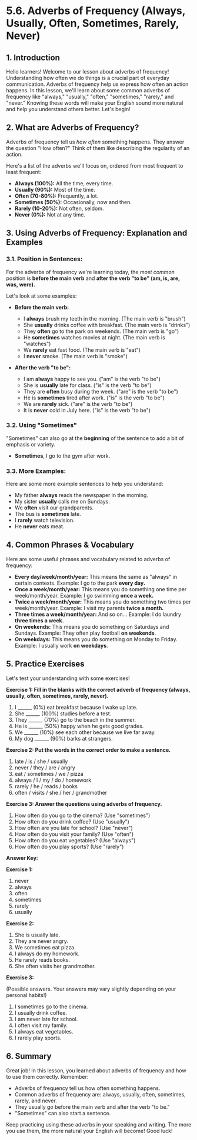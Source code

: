 # 5.6. Adverbs of Frequency (Always, Usually, Often, Sometimes, Rarely, Never)

## 1. Introduction

Hello learners! Welcome to our lesson about adverbs of frequency! Understanding how often we do things is a crucial part of everyday communication. Adverbs of frequency help us express how often an action happens. In this lesson, we'll learn about some common adverbs of frequency like "always," "usually," "often," "sometimes," "rarely," and "never." Knowing these words will make your English sound more natural and help you understand others better. Let's begin!

## 2. What are Adverbs of Frequency?

Adverbs of frequency tell us *how often* something happens. They answer the question "How often?" Think of them like describing the regularity of an action.

Here's a list of the adverbs we'll focus on, ordered from most frequent to least frequent:

*   **Always (100%):** All the time, every time.
*   **Usually (90%):** Most of the time.
*   **Often (70-80%):** Frequently, a lot.
*   **Sometimes (50%):** Occasionally, now and then.
*   **Rarely (10-20%):** Not often, seldom.
*   **Never (0%):** Not at any time.

## 3. Using Adverbs of Frequency: Explanation and Examples

### 3.1. Position in Sentences:

For the adverbs of frequency we're learning today, the *most common* position is **before the main verb** and **after the verb "to be" (am, is, are, was, were).**

Let's look at some examples:

*   **Before the main verb:**
    *   I **always** brush my teeth in the morning. (The main verb is "brush")
    *   She **usually** drinks coffee with breakfast. (The main verb is "drinks")
    *   They **often** go to the park on weekends. (The main verb is "go")
    *   He **sometimes** watches movies at night. (The main verb is "watches")
    *   We **rarely** eat fast food. (The main verb is "eat")
    *   I **never** smoke. (The main verb is "smoke")

*   **After the verb "to be":**
    *   I am **always** happy to see you. ("am" is the verb "to be")
    *   She is **usually** late for class. ("is" is the verb "to be")
    *   They are **often** busy during the week. ("are" is the verb "to be")
    *   He is **sometimes** tired after work. ("is" is the verb "to be")
    *   We are **rarely** sick. ("are" is the verb "to be")
    *   It is **never** cold in July here. ("is" is the verb "to be")

### 3.2. Using "Sometimes"

"Sometimes" can also go at the **beginning** of the sentence to add a bit of emphasis or variety.

*   **Sometimes**, I go to the gym after work.

### 3.3. More Examples:

Here are some more example sentences to help you understand:

*   My father **always** reads the newspaper in the morning.
*   My sister **usually** calls me on Sundays.
*   We **often** visit our grandparents.
*   The bus is **sometimes** late.
*   I **rarely** watch television.
*   He **never** eats meat.

## 4. Common Phrases & Vocabulary

Here are some useful phrases and vocabulary related to adverbs of frequency:

*   **Every day/week/month/year:** This means the same as "always" in certain contexts. Example: I go to the park **every day.**
*   **Once a week/month/year:** This means you do something one time per week/month/year. Example: I go swimming **once a week.**
*   **Twice a week/month/year:** This means you do something two times per week/month/year. Example: I visit my parents **twice a month.**
*   **Three times a week/month/year:** And so on... Example: I do laundry **three times a week.**
*   **On weekends:** This means you do something on Saturdays and Sundays. Example: They often play football **on weekends**.
*   **On weekdays:** This means you do something on Monday to Friday. Example: I usually work **on weekdays**.

## 5. Practice Exercises

Let's test your understanding with some exercises!

**Exercise 1: Fill in the blanks with the correct adverb of frequency (always, usually, often, sometimes, rarely, never).**

1.  I ______ (0%) eat breakfast because I wake up late.
2.  She ______ (100%) studies before a test.
3.  They ______ (70%) go to the beach in the summer.
4.  He is ______ (50%) happy when he gets good grades.
5.  We ______ (10%) see each other because we live far away.
6.  My dog ______ (90%) barks at strangers.

**Exercise 2: Put the words in the correct order to make a sentence.**

1.  late / is / she / usually
2.  never / they / are / angry
3.  eat / sometimes / we / pizza
4.  always / I / my / do / homework
5.  rarely / he / reads / books
6.  often / visits / she / her / grandmother

**Exercise 3: Answer the questions using adverbs of frequency.**

1.  How often do you go to the cinema? (Use "sometimes")
2.  How often do you drink coffee? (Use "usually")
3.  How often are you late for school? (Use "never")
4.  How often do you visit your family? (Use "often")
5.  How often do you eat vegetables? (Use "always")
6.  How often do you play sports? (Use "rarely")

**Answer Key:**

**Exercise 1:**

1.  never
2.  always
3.  often
4.  sometimes
5.  rarely
6.  usually

**Exercise 2:**

1.  She is usually late.
2.  They are never angry.
3.  We sometimes eat pizza.
4.  I always do my homework.
5.  He rarely reads books.
6.  She often visits her grandmother.

**Exercise 3:**

(Possible answers. Your answers may vary slightly depending on your personal habits!)

1.  I sometimes go to the cinema.
2.  I usually drink coffee.
3.  I am never late for school.
4.  I often visit my family.
5.  I always eat vegetables.
6.  I rarely play sports.

## 6. Summary

Great job! In this lesson, you learned about adverbs of frequency and how to use them correctly. Remember:

*   Adverbs of frequency tell us how often something happens.
*   Common adverbs of frequency are: always, usually, often, sometimes, rarely, and never.
*   They usually go before the main verb and after the verb "to be."
*   "Sometimes" can also start a sentence.

Keep practicing using these adverbs in your speaking and writing. The more you use them, the more natural your English will become! Good luck!
